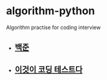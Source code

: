 # algorithm-python

Algorithm practise for coding interview

- ## [백준](https://www.acmicpc.net/)

- ## [이것이 코딩 테스트다](https://github.com/ndb796/python-for-coding-test)